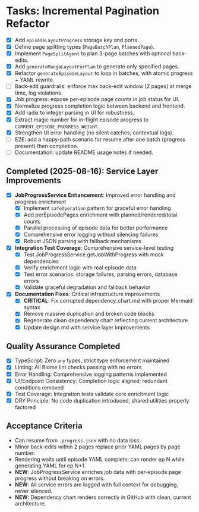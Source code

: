 # Tasks: Incremental Pagination Refactor

- [x] Add `episodeLayoutProgress` storage key and ports.
- [x] Define page splitting types (`PageBatchPlan`, `PlannedPage`).
- [x] Implement `PageSplitAgent` to plan 3-page batches with optional back-edits.
- [x] Add `generateMangaLayoutForPlan` to generate only specified pages.
- [x] Refactor `generateEpisodeLayout` to loop in batches, with atomic progress + YAML rewrite.
- [ ] Back-edit guardrails: enforce max back-edit window (2 pages) at merge time, log violations.
- [x] Job progress: expose per-episode page counts in job status for UI.
- [x] Normalize progress completion logic between backend and frontend.
- [x] Add radix to integer parsing in UI for robustness.
- [x] Extract magic number for in-flight episode progress to `CURRENT_EPISODE_PROGRESS_WEIGHT`.
- [x] Strengthen UI error handling (no silent catches; contextual logs).
- [ ] E2E: add a happy-path scenario for resume after one batch (progress present) then completion.
- [ ] Documentation: update README usage notes if needed.

## Completed (2025-08-16): Service Layer Improvements

- [x] **JobProgressService Enhancement**: Improved error handling and progress enrichment
  - [x] Implement `safeOperation` pattern for graceful error handling
  - [x] Add perEpisodePages enrichment with planned/rendered/total counts
  - [x] Parallel processing of episode data for better performance
  - [x] Comprehensive error logging without silencing failures
  - [x] Robust JSON parsing with fallback mechanisms

- [x] **Integration Test Coverage**: Comprehensive service-level testing
  - [x] Test JobProgressService.getJobWithProgress with mock dependencies
  - [x] Verify enrichment logic with real episode data
  - [x] Test error scenarios: storage failures, parsing errors, database errors
  - [x] Validate graceful degradation and fallback behavior

- [x] **Documentation Fixes**: Critical infrastructure improvements
  - [x] **CRITICAL**: Fix corrupted dependency_chart.md with proper Mermaid syntax
  - [x] Remove massive duplication and broken code blocks
  - [x] Regenerate clean dependency chart reflecting current architecture
  - [x] Update design.md with service layer improvements

## Quality Assurance Completed

- [x] TypeScript: Zero `any` types, strict type enforcement maintained
- [x] Linting: All Biome lint checks passing with no errors
- [x] Error Handling: Comprehensive logging patterns implemented
- [x] UI/Endpoint Consistency: Completion logic aligned; redundant conditions removed
- [x] Test Coverage: Integration tests validate core enrichment logic
- [x] DRY Principle: No code duplication introduced, shared utilities properly factored

## Acceptance Criteria

- Can resume from `.progress.json` with no data loss.
- Minor back-edits within 2 pages replace prior YAML pages by page number.
- Rendering waits until episode YAML complete; can render ep N while generating YAML for ep N+1.
- **NEW**: JobProgressService enriches job data with per-episode page progress without breaking on errors.
- **NEW**: All service errors are logged with full context for debugging, never silenced.
- **NEW**: Dependency chart renders correctly in GitHub with clean, current architecture.
